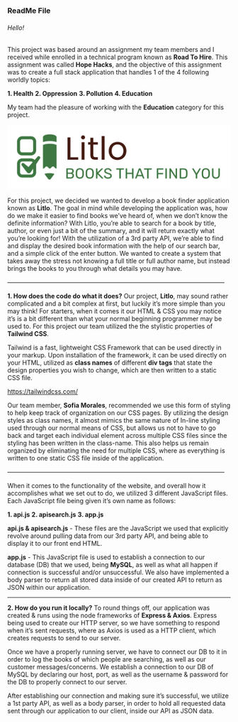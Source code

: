 ### ReadMe File

###### Hello! 
This project was based around an assignment my team members and I received while enrolled in a technical program known as **Road To Hire**. This assignment was called **Hope Hacks**, and the objective of this assignment was to create a full stack application that handles 1 of the 4 following worldly topics:

**1. Health**
**2. Oppression**
**3. Pollution**
**4. Education**

My team had the pleasure of working with the **Education** category for this project.

![Litlo, books that find you!](/images/logo-transparent-png.png)

For this project, we decided we wanted to develop a book finder application known as **Litlo**. The goal in mind while developing the application was, how do we make it easier to find books we’ve heard of, when we don’t know the definite information? With Litlo, you’re able to search for a book by title, author, or even just a bit of the summary, and it will return exactly what you’re looking for! With the utilization of a 3rd party API, we’re able to find and display the desired book information with the help of our search bar, and a simple click of the enter button. We wanted to create a system that takes away the stress not knowing a full title or full author name, but instead brings the books to you through what details you may have.

———————————————————————————————————

**1. How does the code do what it does?**
Our project, **Litlo**, may sound rather complicated and a bit complex at first, but luckily it’s more simple than you may think! For starters, when it comes it our HTML & CSS you may notice it’s is a bit different than what your normal beginning programmer may be used to. For this project our team utilized the the stylistic properties of **Tailwind CSS**.

Tailwind is a fast, lightweight CSS Framework that can be used directly in your markup. Upon installation of the framework, it can be used directly on your HTML, utilized as **class names** of different **div tags** that state the design properties you wish to change, which are then written to a static CSS file.

https://tailwindcss.com/

Our team member, **Sofia Morales**, recommended we use this form of styling to help keep track of organization on our CSS pages. By utilizing the design styles as class names, it almost mimics the same nature of In-line styling used through our normal means of CSS, but allows us not to have to go back and target each individual element across multiple CSS files since the styling has been written in the class-name. This also helps us remain organized by eliminating the need for multiple CSS, where as everything is written to one static CSS file inside of the application.

———————————————————————————————————

When it comes to the functionality of the website, and overall how it accomplishes what we set out to do, we utilized 3 different JavaScript files. Each JavaScript file being given it’s own name as follows:

**1. api.js**
**2. apisearch.js**
**3. app.js**

**api.js & apisearch.js** - These files are the JavaScript we used that explicitly revolve around pulling data from our 3rd party API, and being able to display it to our front end HTML. 

**app.js** - This JavaScript file is used to establish a connection to our database (DB) that we used, being **MySQL**, as well as what all happen if connection is successful and/or unsuccessful. We also have implemented a body parser to return all stored data inside of our created API to return as JSON within our application.

--------------------------------------

**2. How do you run it locally?**
To round things off, our application was created & runs using the node frameworks of **Express & Axios**. Express being used to create our HTTP server, so we have something to respond when it’s sent requests, where as Axios is used as a HTTP client, which creates requests to send to our server.

Once we have a properly running server, we have to connect our DB to it in order to log the books of which people are searching, as well as our customer messages/concerns. We establish a connection to our DB of MySQL by declaring our host, port, as well as the username & password for the DB to properly connect to our server.

After establishing our connection and making sure it’s successful, we utilize a 1st party API, as well as a body parser, in order to hold all requested data sent through our application to our client, inside our API as JSON data.